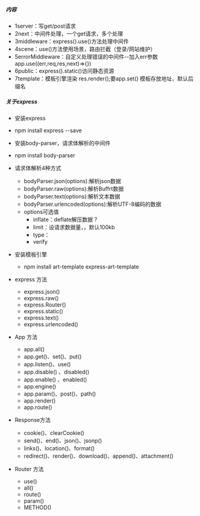 ##### 内容
* 1server：写get/post请求
* 2next：中间件处理，一个get请求，多个处理
* 3middleware：express().use()方法处理中间件
* 4scene：use()方法使用场景，路由拦截（登录/网站维护）
* 5errorMiddleware：自定义处理错误的中间件--加入err参数 app.use((err,req,res,next)=>{})
* 6public：express().static()访问静态资源
* 7template：模板引擎渲染 res.render();要app.set() 模板存放地址、默认后缀名

##### 关于express
* 安装express
 * npm install express --save
* 安装body-parser，请求体解析的中间件
 * npm install body-parser 
 * 请求体解析4种方式
    * bodyParser.json(options):解析json数据
    * bodyParser.raw(options):解析Buffrt数据
    * bodyParser.text(options):解析文本数据
    * bodyParser.urlencoded(options):解析UTF-8编码的数据
    * options可选值
        * inflate：deflate解压数据？
        * limit：设请求数据量，，默认100kb
        * type：
        * verify
* 安装模板引擎
  * npm install art-template express-art-template

* express 方法
    * express.json()
    * express.raw()
    * express.Router()
    * express.static()
    * express.text()
    * express.urlencoded()
* App 方法
    * app.all()
    * app.get()、set()、put()
    * app.listen()、use()
    * app.disable() 、disabled()
    * app.enable() 、enabled()
    * app.engine()
    * app.param()、post()、path()
    * app.render()
    * app.route()
* Response方法
    * cookie()、clearCookie()
    * send()、end()、json()、jsonp()
    * links()、location()、format()
    * redirect()、render()、download()、append()、attachment()
* Router 方法
    * use()
    * all()
    * route()
    * param()
    * METHOD()


